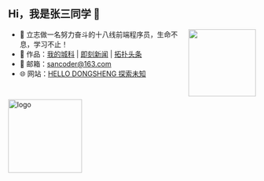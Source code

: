 ## Hi，我是张三同学 👋 

<!-- <img src="https://github-readme-stats.vercel.app/api/top-langs/?username=zhangsantx&hide_title=true&hide_border=true&layout=compact&bg_color=0,73FA79,73FDFF,D783FF&theme=graywhite&locale=cn" alt="logo" height="137px" align="right" /> -->

<!-- <img height="137px" align="right" src="https://github-readme-stats.vercel.app/api?username=zhangsantx&hide_title=true&hide_border=true&show_icons=true&include_all_commits=true&line_height=21&bg_color=0,EC6C6C,FFD479,FFFC79,73FA79&theme=graywhite&locale=cn" /> -->

<img height="137px" align="right" src="https://github-readme-stats.vercel.app/api?username=zhangsantx&hide_title=true&hide_border=true&show_icons=true&include_all_commits=true&line_height=21&bg_color=0,73FA79,73FDFF,D783FF&theme=graywhite&locale=cn" />

- 🧿 立志做一名努力奋斗的十八线前端程序员，生命不息，学习不止！
- 🎨 作品：<a href="#" target="_blank">我的城科</a> | <a href="https://jknews.scoder.cc" target="_blank">即刻新闻</a> | <a href="http://m.toutiao.scoder.cc" target="_blank">拓扑头条</a>
- 💬 邮箱：sancoder@163.com
- 🌐 网站：<a target="_blank" href="https://www.scoder.cc">HELLO DONGSHENG 探索未知</a>

<a href="https://blog.csdn.net/weixin_46535880?type=blog">
    <img src="https://img.shields.io/badge/CSDN Page View-115K-E65A65.svg" alt="" title="autofelix的csdn" />
</a>

## 

<!-- [![](https://github-readme-stats.vercel.app/api/top-langs/?username=zhangsantx&text_color=adbac7&hide_border=true&hide_title=true&langs_count=10&bg_color=2d333b&count_private=true&layout=compact&include_all_commits=true&card_width=900&card_height=150)](https://github.com/autofelix?tab=repositories) -->

<img src="https://github-readme-stats.vercel.app/api/top-langs/?username=zhangsantx&hide_border=true&hide_title=true&langs_count=10&bg_color=0,D783FF,FFD479,73FDFF&count_private=true&layout=compact&include_all_commits=true&card_width=900&line_height=21&theme=graywhite" alt="logo" height="150px" /> 

